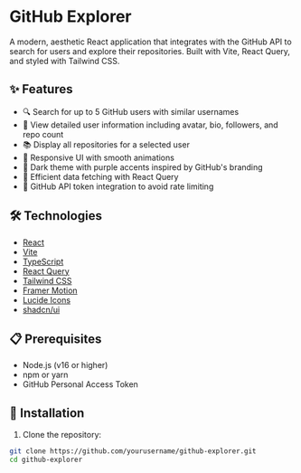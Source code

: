 # GitHub Explorer

A modern, aesthetic React application that integrates with the GitHub API to search for users and explore their repositories. Built with Vite, React Query, and styled with Tailwind CSS.

## ✨ Features

- 🔍 Search for up to 5 GitHub users with similar usernames
- 👤 View detailed user information including avatar, bio, followers, and repo count
- 📚 Display all repositories for a selected user
- 🎨 Responsive UI with smooth animations
- 🌙 Dark theme with purple accents inspired by GitHub's branding
- 🔄 Efficient data fetching with React Query
- 🔑 GitHub API token integration to avoid rate limiting

## 🛠️ Technologies

- [React](https://reactjs.org/)
- [Vite](https://vitejs.dev/)
- [TypeScript](https://www.typescriptlang.org/)
- [React Query](https://tanstack.com/query/latest)
- [Tailwind CSS](https://tailwindcss.com/)
- [Framer Motion](https://www.framer.com/motion/)
- [Lucide Icons](https://lucide.dev/)
- [shadcn/ui](https://ui.shadcn.com/)

## 📋 Prerequisites

- Node.js (v16 or higher)
- npm or yarn
- GitHub Personal Access Token

## 🚀 Installation

1. Clone the repository:

```bash
git clone https://github.com/yourusername/github-explorer.git
cd github-explorer
```
